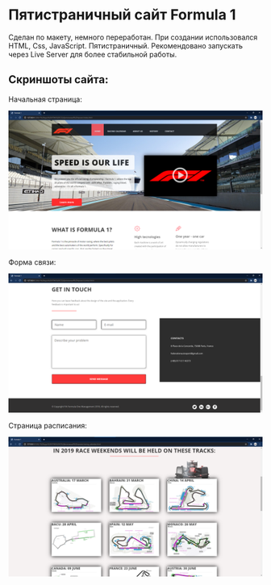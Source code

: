 # Пятистраничный сайт Formula 1

Сделан по макету, немного переработан. При создании использовался HTML, Css, JavaScript. Пятистраничный. Рекомендовано запускать через Live Server для более стабильной работы.

## Скриншоты сайта:

Начальная страница:

![f1](https://github.com/NWarragal/ITAcademy-Html-Css/blob/master/Images/f1.png)

Форма связи:

![f2](https://github.com/NWarragal/ITAcademy-Html-Css/blob/master/Images/f2.png)

Страница расписания:

![f3](https://github.com/NWarragal/ITAcademy-Html-Css/blob/master/Images/f3.png)

